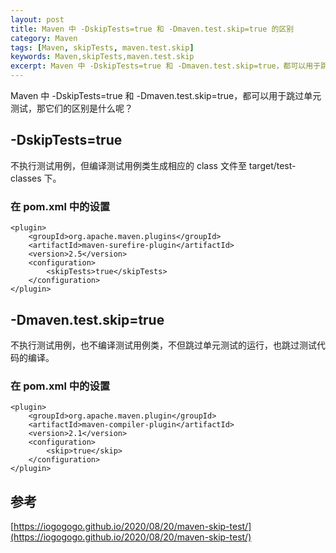 ```yaml
---
layout: post
title: Maven 中 -DskipTests=true 和 -Dmaven.test.skip=true 的区别
category: Maven
tags: [Maven, skipTests, maven.test.skip]
keywords: Maven,skipTests,maven.test.skip
excerpt: Maven 中 -DskipTests=true 和 -Dmaven.test.skip=true，都可以用于跳过单元测试，那它们的区别是什么呢？
---
```


Maven 中 -DskipTests=true 和 -Dmaven.test.skip=true，都可以用于跳过单元测试，那它们的区别是什么呢？

## -DskipTests=true

不执行测试用例，但编译测试用例类生成相应的 class 文件至 target/test-classes 下。

### 在 pom.xml 中的设置

```
<plugin>
    <groupId>org.apache.maven.plugins</groupId>
    <artifactId>maven-surefire-plugin</artifactId>
    <version>2.5</version>
    <configuration>
        <skipTests>true</skipTests>
    </configuration>
</plugin>
```

## -Dmaven.test.skip=true

不执行测试用例，也不编译测试用例类，不但跳过单元测试的运行，也跳过测试代码的编译。

### 在 pom.xml 中的设置

```
<plugin>
    <groupId>org.apache.maven.plugin</groupId>
    <artifactId>maven-compiler-plugin</artifactId>
    <version>2.1</version>
    <configuration>
        <skip>true</skip>
    </configuration>
</plugin>
```

## 参考

[https://iogogogo.github.io/2020/08/20/maven-skip-test/](https://iogogogo.github.io/2020/08/20/maven-skip-test/)
